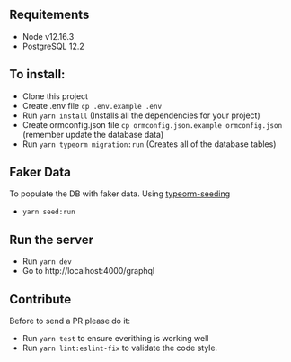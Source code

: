 ## Requitements
- Node v12.16.3
- PostgreSQL 12.2

## To install:
- Clone this project
- Create .env file `cp .env.example .env`
- Run `yarn install` (Installs all the dependencies for your project)
- Create ormconfig.json file `cp ormconfig.json.example ormconfig.json`  (remember update the database data)
- Run `yarn typeorm migration:run` (Creates all of the database tables)

## Faker Data
To populate the DB with faker data. Using [typeorm-seeding](https://github.com/w3tecch/typeorm-seeding)
- `yarn seed:run`

## Run the server
- Run `yarn dev`
- Go to http://localhost:4000/graphql

## Contribute
Before to send a PR please do it:
- Run `yarn test` to ensure everithing is working well
- Run `yarn lint:eslint-fix` to validate the code style.